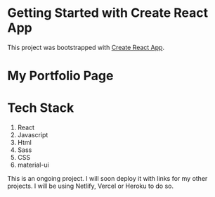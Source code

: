 # Getting Started with Create React App

This project was bootstrapped with [Create React App](https://github.com/facebook/create-react-app).

# My Portfolio Page

# Tech Stack

1. React
2. Javascript
3. Html
4. Sass
5. CSS
6. material-ui

This is an ongoing project. I will soon deploy it with links for my other projects. I will be using Netlify, Vercel or Heroku to do so. 



